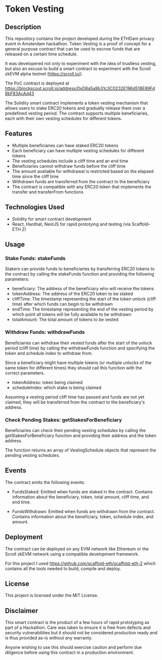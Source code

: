
# Token Vesting

## Description

This repository contains the project developed during the ETHDam privacy event in Amsterdam hackathon. Token Vesting is a proof of concept for a general purpose contract that can be used to escrow funds that are released on a certain time schedule.

It was developered not only to experiment with the idea of trustless vesting, but also an excuse to build a smart contract to experiment with the Scroll zkEVM alpha testnet (https://scroll.io/).

The PoC contract is deployed at https://blockscout.scroll.io/address/0xD8a5a9b31c3C0232E196d518E89Fd8bF83AcAd43

The Solidity smart contract implements a token vesting mechanism that allows users to stake ERC20 tokens and gradually release them over a predefined vesting period. The contract supports multiple beneficiaries, each with their own vesting schedules for different tokens.

## Features

* Multiple beneficiaries can have staked ERC20 tokens
* Each beneficiary can have multiple vesting schedules for different tokens
* The vesting schedules include a cliff time and an end time
* Beneficiaries cannot withdraw funds before the cliff time
* The amount available for withdrawal is restricted based on the elapsed time since the cliff time
* Withdrawn funds are transferred from the contract to the beneficiary
* The contract is compatible with any ERC20 token that implements the transfer and transferFrom functions

## Technologies Used
* Solidity for smart contract development 
* React, Hardhat, NextJS for rapid prototying and testing (via Scaffold-ETH 2)

## Usage

### Stake Funds: stakeFunds

Stakers can provide funds to beneficiaries by transferring ERC20 tokens to the contract by calling the stakeFunds function and providing the following parameters:

* beneficiary: The address of the beneficiary who will receive the tokens
* tokenAddress: The address of the ERC20 token to be staked
* cliffTime: The timestamp representing the start of the token unlock (cliff time) after which funds can begin to be withdrawn
* endTime: The timestamp representing the end of the vesting period by which point all tokens will be fully available to be withdrawn
* totalAmount: The total amount of tokens to be vested

### Withdraw Funds: withdrawFunds

Beneficiaries can withdraw their vested funds after the start of the unlock period (cliff time) by calling the withdrawFunds function and specifying the token and schedule index to withdraw from.

Since a beneficiary might have multiple tokens (or multiple unlocks of the same token for different times) they should call this function with the correct parameters.

* tokenAddress: token being claimed
* scheduleIndex: which stake is being claimed

Assuming a vesting period cliff time has passed and funds are not yet claimed, they will be transferred from the contract to the beneficiary's address.

### Check Pending Stakes: getStakesForBeneficiary

Beneficiaries can check their pending vesting schedules by calling the getStakesForBeneficiary function and providing their address and the token address.

The function returns an array of VestingSchedule objects that represent the pending vesting schedules.

## Events

The contract emits the following events:

* FundsStaked: Emitted when funds are staked in the contract. Contains information about the beneficiary, token, total amount, cliff time, and end time.

* FundsWithdrawn: Emitted when funds are withdrawn from the contract. Contains information about the beneficiary, token, schedule index, and amount.

## Deployment

The contract can be deployed on any EVM network like Ethereum or the Scroll zkEVM network using a compatible development framework.

For this project I used https://github.com/scaffold-eth/scaffold-eth-2 which contains all the tools needed to build, compile and deploy.

## License
This project is licensed under the MIT License.

## Disclaimer

This smart contract is the product of a few hours of rapid prototyping as part of a Hackathon. Care was taken to ensure it is free from defects and security vulnerabilities but it should not be considered production ready and is thus provided as-is without any warranty. 

Anyone wishing to use this should exercise caution and perform due diligence before using this contract in a production environment.